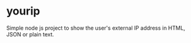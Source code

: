 # yourip

Simple node js project to show the user's external IP address in HTML, JSON or plain text.
